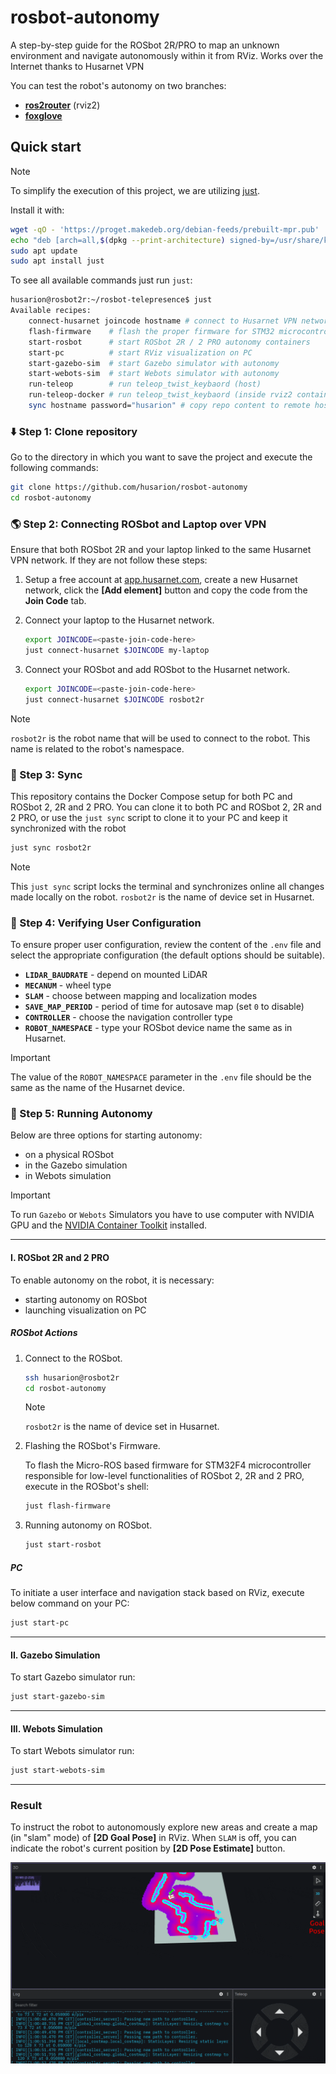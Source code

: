 # rosbot-autonomy

A step-by-step guide for the ROSbot 2R/PRO to map an unknown environment and navigate autonomously within it from RViz. Works over the Internet thanks to Husarnet VPN

You can test the robot's autonomy on two branches:

- [**ros2router**](https://github.com/husarion/rosbot-autonomy/) (rviz2)
- [**foxglove**](https://github.com/husarion/rosbot-autonomy/tree/foxglove)

## Quick start

> [!NOTE]
> To simplify the execution of this project, we are utilizing [just](https://github.com/casey/just).
>
> Install it with:
>
> ```bash
> wget -qO - 'https://proget.makedeb.org/debian-feeds/prebuilt-mpr.pub' | gpg --dearmor | sudo tee /usr/share/keyrings/prebuilt-mpr-archive-keyring.gpg 1> /dev/null
> echo "deb [arch=all,$(dpkg --print-architecture) signed-by=/usr/share/keyrings/prebuilt-mpr-archive-keyring.gpg] https://proget.makedeb.org prebuilt-mpr $(lsb_release -cs)" | sudo tee /etc/apt/sources.list.d/prebuilt-mpr.list
> sudo apt update
> sudo apt install just
> ```

To see all available commands just run `just`:

```bash
husarion@rosbot2r:~/rosbot-telepresence$ just
Available recipes:
    connect-husarnet joincode hostname # connect to Husarnet VPN network
    flash-firmware    # flash the proper firmware for STM32 microcontroller in ROSbot 2R / 2 PRO
    start-rosbot      # start ROSbot 2R / 2 PRO autonomy containers
    start-pc          # start RViz visualization on PC
    start-gazebo-sim  # start Gazebo simulator with autonomy
    start-webots-sim  # start Webots simulator with autonomy
    run-teleop        # run teleop_twist_keybaord (host)
    run-teleop-docker # run teleop_twist_keybaord (inside rviz2 container)
    sync hostname password="husarion" # copy repo content to remote host with 'rsync' and watch for changes
```

### ⬇️ Step 1: Clone repository

Go to the directory in which you want to save the project and execute the following commands:

```bash
git clone https://github.com/husarion/rosbot-autonomy
cd rosbot-autonomy
```

### 🌎 Step 2: Connecting ROSbot and Laptop over VPN

Ensure that both ROSbot 2R and your laptop linked to the same Husarnet VPN network. If they are not follow these steps:

1. Setup a free account at [app.husarnet.com](https://app.husarnet.com/), create a new Husarnet network, click the **[Add element]** button and copy the code from the **Join Code** tab.
2. Connect your laptop to the Husarnet network.

   ```bash
   export JOINCODE=<paste-join-code-here>
   just connect-husarnet $JOINCODE my-laptop
   ```

3. Connect your ROSbot and add ROSbot to the Husarnet network.

   ```bash
   export JOINCODE=<paste-join-code-here>
   just connect-husarnet $JOINCODE rosbot2r
   ```

> [!NOTE]
> `rosbot2r` is the robot name that will be used to connect to the robot. This name is related to the robot's namespace.

### 📡 Step 3: Sync

This repository contains the Docker Compose setup for both PC and ROSbot 2, 2R and 2 PRO. You can clone it to both PC and ROSbot 2, 2R and 2 PRO, or use the `just sync` script to clone it to your PC and keep it synchronized with the robot

```bash
just sync rosbot2r
```

> [!NOTE]
> This `just sync` script locks the terminal and synchronizes online all changes made locally on the robot. `rosbot2r` is the name of device set in Husarnet.

### 🔧 Step 4: Verifying User Configuration

To ensure proper user configuration, review the content of the `.env` file and select the appropriate configuration (the default options should be suitable).

- **`LIDAR_BAUDRATE`** - depend on mounted LiDAR
- **`MECANUM`** - wheel type
- **`SLAM`** - choose between mapping and localization modes
- **`SAVE_MAP_PERIOD`** - period of time for autosave map (set `0` to disable)
- **`CONTROLLER`** - choose the navigation controller type
- **`ROBOT_NAMESPACE`** - type your ROSbot device name the same as in Husarnet.

> [!IMPORTANT]
> The value of the `ROBOT_NAMESPACE` parameter in the `.env` file should be the same as the name of the Husarnet device.

### 🤖 Step 5: Running Autonomy

Below are three options for starting autonomy:

- on a physical ROSbot
- in the Gazebo simulation
- in Webots simulation

> [!IMPORTANT]
> To run `Gazebo` or `Webots` Simulators you have to use computer with NVIDIA GPU and the [NVIDIA Container Toolkit](https://docs.nvidia.com/datacenter/cloud-native/container-toolkit/install-guide.html) installed.

---

#### I. ROSbot 2R and 2 PRO

To enable autonomy on the robot, it is necessary:

- starting autonomy on ROSbot
- launching visualization on PC

##### ROSbot Actions

1. Connect to the ROSbot.

   ```bash
   ssh husarion@rosbot2r
   cd rosbot-autonomy
   ```

   > [!NOTE]
   > `rosbot2r` is the name of device set in Husarnet.

2. Flashing the ROSbot's Firmware.

   To flash the Micro-ROS based firmware for STM32F4 microcontroller responsible for low-level functionalities of ROSbot 2, 2R and 2 PRO, execute in the ROSbot's shell:

   ```bash
   just flash-firmware
   ```

3. Running autonomy on ROSbot.

   ```bash
   just start-rosbot
   ```

##### PC

To initiate a user interface and navigation stack based on RViz, execute below command on your PC:

```bash
just start-pc
```

---

#### II. Gazebo Simulation

To start Gazebo simulator run:

```bash
just start-gazebo-sim
```

---

#### III. Webots Simulation

To start Webots simulator run:

```bash
just start-webots-sim
```

---

### Result

To instruct the robot to autonomously explore new areas and create a map (in "slam" mode) of **[2D Goal Pose]** in RViz. When `SLAM` is off, you can indicate the robot's current position by **[2D Pose Estimate]** button.

![autonomy-result](.docs/autonomy-result.gif)
